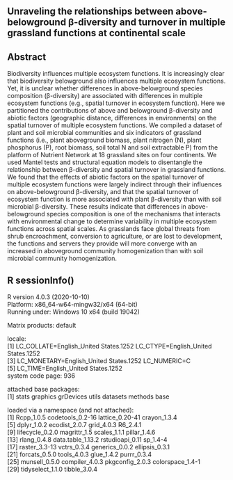 ## Unraveling the relationships between above-belowground β-diversity and turnover in multiple grassland functions at continental scale


## Abstract
Biodiversity influences multiple ecosystem functions. It is increasingly clear that biodiversity belowground also influences multiple ecosystem functions. Yet, it is unclear whether differences in above-belowground species composition (β-diversity) are associated with differences in multiple ecosystem functions (e.g., spatial turnover in ecosystem function). Here we partitioned the contributions of above and belowground β-diversity and abiotic factors (geographic distance, differences in environments) on the spatial turnover of multiple ecosystem functions. We compiled a dataset of plant and soil microbial communities and six indicators of grassland functions (i.e., plant aboveground biomass, plant nitrogen (N), plant phosphorus (P), root biomass, soil total N and soil extractable P) from the platform of Nutrient Network at 18 grassland sites on four continents. We used Mantel tests and structural equation models to disentangle the relationship between β-diversity and spatial turnover in grassland functions. We found that the effects of abiotic factors on the spatial turnover of multiple ecosystem functions were largely indirect through their influences on above-belowground β-diversity, and that the spatial turnover of ecosystem function is more associated with plant β-diversity than with soil microbial β-diversity. These results indicate that differences in above-belowground species composition is one of the mechanisms that interacts with environmental change to determine variability in multiple ecosystem functions across spatial scales. As grasslands face global threats from shrub encroachment, conversion to agriculture, or are lost to development, the functions and servers they provide will more converge with an increased in aboveground community homogenization than with soil microbial community homogenization.

## R sessionInfo()  
R version 4.0.3 (2020-10-10)  
Platform: x86_64-w64-mingw32/x64 (64-bit)  
Running under: Windows 10 x64 (build 19042)  

Matrix products: default  

locale:  
[1] LC_COLLATE=English_United States.1252  LC_CTYPE=English_United States.1252     
[3] LC_MONETARY=English_United States.1252 LC_NUMERIC=C                            
[5] LC_TIME=English_United States.1252      
system code page: 936

attached base packages:  
[1] stats     graphics  grDevices utils     datasets  methods   base       

loaded via a namespace (and not attached):  
 [1] Rcpp_1.0.5        codetools_0.2-16  lattice_0.20-41   crayon_1.3.4       
 [5] dplyr_1.0.2       ecodist_2.0.7     grid_4.0.3        R6_2.4.1           
 [9] lifecycle_0.2.0   magrittr_1.5      scales_1.1.1      pillar_1.4.6       
[13] rlang_0.4.8       data.table_1.13.2 rstudioapi_0.11   sp_1.4-4           
[17] raster_3.3-13     vctrs_0.3.4       generics_0.0.2    ellipsis_0.3.1     
[21] forcats_0.5.0     tools_4.0.3       glue_1.4.2        purrr_0.3.4        
[25] munsell_0.5.0     compiler_4.0.3    pkgconfig_2.0.3   colorspace_1.4-1   
[29] tidyselect_1.1.0  tibble_3.0.4  
